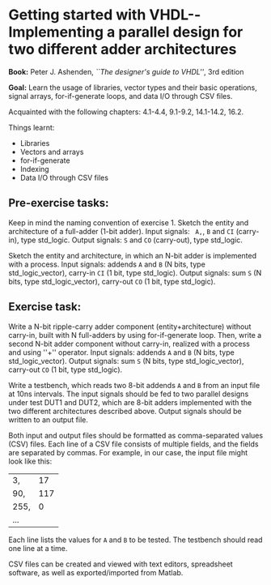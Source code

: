 Getting started with VHDL--Implementing a parallel design for two different adder architectures
================================================================================================

**Book:** Peter J. Ashenden, *``The designer's guide to VHDL''*, 3rd edition

**Goal:** Learn the usage of libraries, vector types and their basic operations, signal arrays, for-if-generate loops, and data I/O through CSV files.

Acquainted with the following chapters: 4.1-4.4, 9.1-9.2, 14.1-14.2, 16.2.

Things learnt:
*  Libraries 
*  Vectors and arrays
*  for-if-generate
*  Indexing
*  Data I/O through CSV files

Pre-exercise tasks: 
-------------------
Keep in mind the naming convention of exercise 1.
Sketch the entity and architecture of a full-adder (1-bit adder). Input signals: `` A,``,  `` B `` and `` CI `` (carry-in), type std_logic. Output signals: `` S `` and `` CO `` (carry-out), type std_logic.

Sketch the entity and architecture, in which an N-bit adder is implemented with a process. Input signals: addends `` A `` and `` B `` (N bits, type std_logic_vector), carry-in `` CI `` (1 bit, type std_logic). Output signals: sum `` S `` (N bits, type std_logic_vector), carry-out `` CO `` (1 bit, type std_logic).

Exercise task:
--------------
Write a N-bit ripple-carry adder component (entity+architecture) without
carry-in, built with N full-adders by using for-if-generate loop. Then, write a
second N-bit adder component without carry-in, realized with a process and
using ''+'' operator. Input signals: addends `` A `` and `` B `` (N bits, type
std_logic_vector). Output signals: sum `` S `` (N bits, type std_logic_vector),
carry-out `` CO `` (1 bit, type std\_logic). 

Write a testbench, which reads two 8-bit addends `` A `` and `` B `` from an input file at 10ns intervals. The input signals should be fed to two parallel designs under test DUT1 and DUT2, which are 8-bit adders implemented with the two different architectures described above. Output signals should be written to an output file.

Both input and output files should be formatted as comma-separated values (CSV) files. Each line of a CSV file consists of multiple fields, and the fields are separated by commas. For example, in our case, the input file might look like this:

|    |   |
|:---|:--|
|3,  |17 |
|90, |117|
|255,|0  |
|... |   |

Each line lists the values for `` A `` and `` B `` to be tested. The testbench should read one line at a time.

CSV files can be created and viewed with text editors, spreadsheet software, as well as exported/imported from Matlab.





